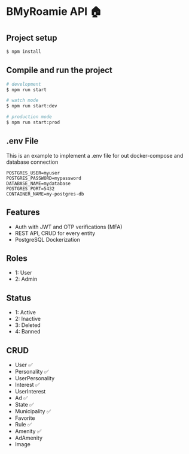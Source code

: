 # BMyRoamie API 🏠

## Project setup

```bash
$ npm install
```

## Compile and run the project

```bash
# development
$ npm run start

# watch mode
$ npm run start:dev

# production mode
$ npm run start:prod
```

## .env File

This is an example to implement a .env file for out docker-compose and database connection

```
POSTGRES_USER=myuser
POSTGRES_PASSWORD=mypassword
DATABASE_NAME=mydatabase
POSTGRES_PORT=5432
CONTAINER_NAME=my-postgres-db
```

## Features

* Auth with JWT and OTP verifications (MFA)
* REST API, CRUD for every entity
* PostgreSQL Dockerization

## Roles

* 1: User
* 2: Admin

## Status

* 1: Active
* 2: Inactive
* 3: Deleted
* 4: Banned

## CRUD

* User ✅
* Personality ✅
* UserPersonality
* Interest ✅
* UserInterest
* Ad ✅
* State ✅
* Municipality ✅
* Favorite
* Rule ✅
* Amenity ✅
* AdAmenity
* Image
